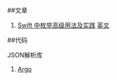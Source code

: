 ##文章


1. [Swift 中枚举高级用法及实践](http://swift.gg/2015/11/20/advanced-practical-enum-examples/) [英文](http://appventure.me/2015/10/17/advanced-practical-enum-examples/)


##代码

JSON解析库

1. [Argo](https://github.com/thoughtbot/Argo)
